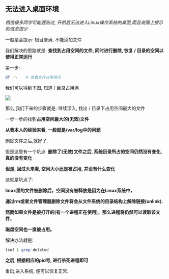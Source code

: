 ## 无法进入桌面环境

*相信很多同学可能遇到过, 开机后无法进入Linux操作系统的桌面,而且说面上提示的信息很少*

一般是会提示: 根目录满, 不能添加文件

我们解决的思路就是: **查找到占用空间的文件, 同时进行删除, 恢复 / 目录的空间以使得正常运行**

第一步:

```bash
df -h    # 查看文件占用情况
```

我们可以得到下图, 知道 / 目录占用满

![](http://www.qiniu.evilcrow.site/Linux_outdesktop_df_h.png)

那么,我们下来的步骤就是: 继续深入, 找出 / 目录下占用空间最大的文件

一步一步的找到**占用空间最大的(无效)文件**

**从我本人的经验来看, 一般就是/var/log中的问题**

删除文件之后,就好了.

但是这里有一个坑点: **删除了(无效)文件之后, 系统目录所占的空间仍然没有变化,真的没有变化**

**但是, 回过头来看, 空间大小还是被占用, 并没有什么变化**

这就是坑点了: 

**linux里的文件被删除后，空间没有被释放是因为在Linux系统中，**

**通过rm或者文件管理器删除文件将会从文件系统的目录结构上解除链接(unlink).**

**然而如果文件是被打开的(有一个进程正在使用)，那么进程将仍然可以读取该文件，**

**磁盘空间也一直被占用。**

解决办法就是:

```bash
lsof | grep deleted
```

**之后, 根据相应的pid号, 进行杀死进程即可**

重启,进入系统, 便可以恢复正常.